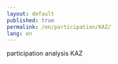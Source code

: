 ```yaml
---
layout: default
published: true
permalink: /en/participation/KAZ/
lang: en
---
```


participation analysis KAZ
